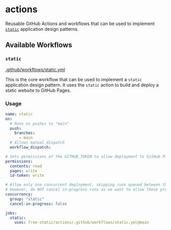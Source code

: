 # actions

Reusable GitHub Actions and workflows that can be used to implement [`static`](https://github.com/from-static) application design patterns.


## Available Workflows

### `static`

[.github/workflows/static.yml](./.github/workflows/static.yml)

This is the core workflow that can be used to implement a `static` application design pattern. It uses the `static` action to build and deploy a static website to GitHub Pages.

### Usage

```yaml
name: static
on:
  # Runs on pushes to "main"
  push:
    branches:
      - main
  # Allows manual dispatch
  workflow_dispatch:

# Sets permissions of the GITHUB_TOKEN to allow deployment to GitHub Pages
permissions:
  contents: read
  pages: write
  id-token: write

# Allow only one concurrent deployment, skipping runs queued between the run in-progress and latest queued.
# However, do NOT cancel in-progress runs as we want to allow these production deployments to complete.
concurrency:
  group: "static"
  cancel-in-progress: false

jobs:
  static:
    uses: from-static/actions/.github/workflows/static.yml@main
```